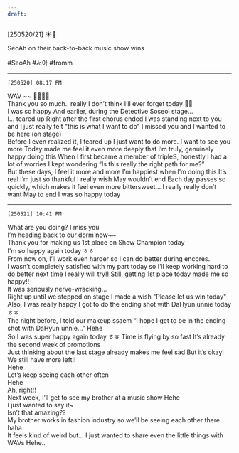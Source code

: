 ```yaml
---
draft:
---
```

[250520/21] ☀️💭 

SeoAh on their back-to-back music show wins

#SeoAh #서아 #fromm
___


`[250520] 08:17 PM`

WAV ~~ 🤍🤍🥺🥺  
Thank you so much.. really
I don’t think I’ll ever forget today 🥺🥺  
I was so happy
And earlier, during the Detective Soseol stage…  
I… teared up
Right after the first chorus ended
I was standing next to you
and I just really felt "this is what I want to do"
I missed you and I wanted to be here (on stage)  
Before I even realized it, I teared up
I just want to do more. I want to see you more
Today made me feel it even more deeply
that I’m truly, genuinely happy doing this
When I first became a member of tripleS, honestly
I had a lot of worries
I kept wondering “Is this really the right path for me?”  
But these days, I feel it more and more
I’m happiest when I’m doing this
It’s real 
I’m just so thankful
I really wish May wouldn’t end
Each day passes so quickly, which makes it feel even more bittersweet...
I really really don’t want May to end
I was so happy today

___
`[250521] 10:41 PM`

What are you doing? 
I miss you  
I’m heading back to our dorm now~~  
Thank you for making us 1st place on Show Champion today  
I'm so happy again today
ㅎㅎ  
From now on, I’ll work even harder so I can do better during encores..  
I wasn’t completely satisfied with my part today
so I’ll keep working hard to do better next time
I really will try!!
Still, getting 1st place today made me so happy!!  
It was seriously nerve-wracking…  
Right up until we stepped on stage
I made a wish 
"Please let us win today"
Also, I was really happy I got to do the ending shot with DaHyun unnie today  
ㅎㅎ  
The night before, I told our makeup ssaem 
“I hope I get to be in the ending shot with DaHyun unnie…”
Hehe  
So I was super happy again today ㅎㅎ
Time is flying by so fast 
It’s already the second week of promotions  
Just thinking about the last stage already makes me feel sad
But it’s okay!  
We still have more left!!  
Hehe  
Let’s keep seeing each other often  
Hehe  
Ah, right!!  
Next week, I’ll get to see my brother at a music show
Hehe  
I just wanted to say it~  
Isn’t that amazing??  
My brother works in fashion industry
so we’ll be seeing each other there haha  
It feels kind of weird
but...
I just wanted to share even the little things with WAVs
Hehe..  
